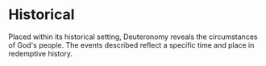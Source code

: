 # Historical

Placed within its historical setting, Deuteronomy reveals the circumstances of God's people. The events described reflect a specific time and place in redemptive history.

